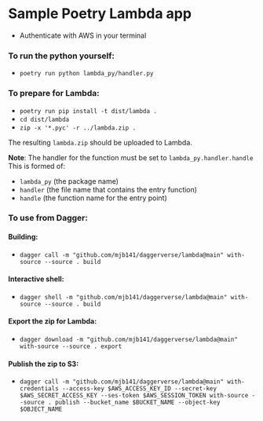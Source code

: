 # Sample Poetry Lambda app

* Authenticate with AWS in your terminal

### To run the python yourself:

* `poetry run python lambda_py/handler.py`

### To prepare for Lambda:

* `poetry run pip install -t dist/lambda .`
* `cd dist/lambda`
* `zip -x '*.pyc' -r ../lambda.zip .`

The resulting `lambda.zip` should be uploaded to Lambda. 

**Note**: The handler for the function must be set to `lambda_py.handler.handle`
This is formed of: 
* `lambda_py` (the package name)
* `handler` (the file name that contains the entry function)
* `handle` (the function name for the entry point)

### To use from Dagger:

#### Building:
* `dagger call -m "github.com/mjb141/daggerverse/lambda@main" with-source --source . build`

#### Interactive shell:
* `dagger shell -m "github.com/mjb141/daggerverse/lambda@main" with-source --source . build`

#### Export the zip for Lambda:
* `dagger download -m "github.com/mjb141/daggerverse/lambda@main" with-source --source . export`

#### Publish the zip to S3:
* `dagger call -m "github.com/mjb141/daggerverse/lambda@main" with-credentials --access-key $AWS_ACCESS_KEY_ID --secret-key $AWS_SECRET_ACCESS_KEY --ses-token $AWS_SESSION_TOKEN with-source --source . publish --bucket_name $BUCKET_NAME --object-key $OBJECT_NAME`
